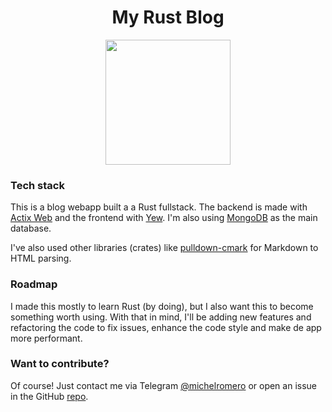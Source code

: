 <center>

<h1> My Rust Blog </h1>

<img src="https://rustacean.net/assets/rustacean-flat-happy.svg" width="200px">

</center>

### Tech stack

This is a blog webapp built a a Rust fullstack. The backend is made with [Actix Web](https://actix.rs/) and the frontend with [Yew](https://yew.rs). I'm also using [MongoDB](https://www.mongodb.com/) as the main database.

I've also used other libraries (crates) like [pulldown-cmark](https://github.com/pulldown-cmark/pulldown-cmark/) for Markdown to HTML parsing.

### Roadmap

I made this mostly to learn Rust (by doing), but I also want this to become something worth using. With that in mind, I'll be adding new features and refactoring the code to fix issues, enhance the code style and make de app more performant.

### Want to contribute?

Of course! Just contact me via Telegram [@michelromero](https://t.me/michelromero) or open an issue in the GitHub [repo](https://github.com/studentenherz/myrustblog).


